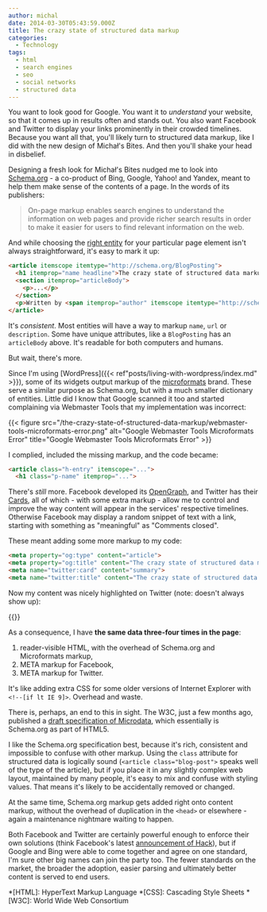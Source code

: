 ```yaml
---
author: michal
date: 2014-03-30T05:43:59.000Z
title: The crazy state of structured data markup
categories:
  - Technology
tags:
  - html
  - search engines
  - seo
  - social networks
  - structured data
---
```


You want to look good for Google. You want it to *understand* your website, so that it comes up in results often and stands out. You also want Facebook and Twitter to display your links prominently in their crowded timelines. Because you want all that, you'll likely turn to structured data markup, like I did with the new design of Michał's Bites. And then you'll shake your head in disbelief.

<!--more-->

Designing a fresh look for Michał's Bites nudged me to look into [Schema.org](http://schema.org/) - a co-product of Bing, Google, Yahoo! and Yandex, meant to help them make sense of the contents of a page. In the words of its publishers:

> On-page markup enables search engines to understand the information on web pages and provide richer search results in order to make it easier for users to find relevant information on the web.

And while choosing the [right entity](http://schema.org/docs/full.html) for your particular page element isn't always straightforward, it's easy to mark it up:

```html
<article itemscope itemtype="http://schema.org/BlogPosting">
  <h1 itemprop="name headline">The crazy state of structured data markup</h1>
  <section itemprop="articleBody">
    <p>...</p>
  </section>
  <p>Written by <span itemprop="author" itemscope itemtype="http://schema.org/Person"><span itemprop="name">Michał Paluchowski</span></span></p>
</article>
```

It's *consistent*. Most entities will have a way to markup `name`, `url` or `description`. Some have unique attributes, like a `BlogPosting` has an `articleBody` above. It's readable for both computers and humans.

But wait, there's more.

Since I'm using [WordPress]({{< ref"posts/living-with-wordpress/index.md" >}}), some of its widgets output markup of the [microformats](http://microformats.org/) brand. These serve a similar purpose as Schema.org, but with a much smaller dictionary of entities. Little did I know that Google scanned it too and started complaining via Webmaster Tools that my implementation was incorrect:

{{< figure src="/the-crazy-state-of-structured-data-markup/webmaster-tools-microformats-error.png" alt="Google Webmaster Tools Microformats Error" title="Google Webmaster Tools Microformats Error" >}}

I complied, included the missing markup, and the code became:

```html
<article class="h-entry" itemscope="...">
  <h1 class="p-name" itemprop="...">
```

There's *still* more. Facebook developed its [OpenGraph](https://developers.facebook.com/docs/opengraph/), and Twitter has their [Cards](https://dev.twitter.com/cards), all of which - with some extra markup - allow me to control and improve the way content will appear in the services' respective timelines. Otherwise Facebook may display a random snippet of text with a link, starting with something as "meaningful" as "Comments closed".

These meant adding some more markup to my code:

```html
<meta property="og:type" content="article">
<meta property="og:title" content="The crazy state of structured data markup">
<meta name="twitter:card" content="summary">
<meta name="twitter:title" content="The crazy state of structured data markup">
```

Now my content was nicely highlighted on Twitter (note: doesn't always show up):

{{<x user="mpaluchowski" id="447115370965774336">}}

As a consequence, I have **the same data three-four times in the page**:

1. reader-visible HTML, with the overhead of Schema.org and Microformats markup,
2. META markup for Facebook,
3. META markup for Twitter.

It's like adding extra CSS for some older versions of Internet Explorer with `<!--[if lt IE 9]>`. Overhead and waste.

There is, perhaps, an end to this in sight. The W3C, just a few months ago, published a [draft specification of Microdata](https://www.w3.org/TR/microdata/), which essentially is Schema.org as part of HTML5.

I like the Schema.org specification best, because it's rich, consistent and impossible to confuse with other markup. Using the `class` attribute for structured data is logically sound (`<article class="blog-post">` speaks well of the type of the article), but if you place it in any slightly complex web layout, maintained by many people, it's easy to mix and confuse with styling values. That means it's likely to be accidentally removed or changed.

At the same time, Schema.org markup gets added right onto content markup, without the overhead of duplication in the `<head>` or elsewhere - again a maintenance nightmare waiting to happen.

Both Facebook and Twitter are certainly powerful enough to enforce their own solutions (think Facebook's latest [announcement of Hack](https://code.fb.com/developer-tools/hack-a-new-programming-language-for-hhvm/)), but if Google and Bing were able to come together and agree on one standard, I'm sure other big names can join the party too. The fewer standards on the market, the broader the adoption, easier parsing and ultimately better content is served to end users.

*[HTML]: HyperText Markup Language
*[CSS]: Cascading Style Sheets
*[W3C]: World Wide Web Consortium
